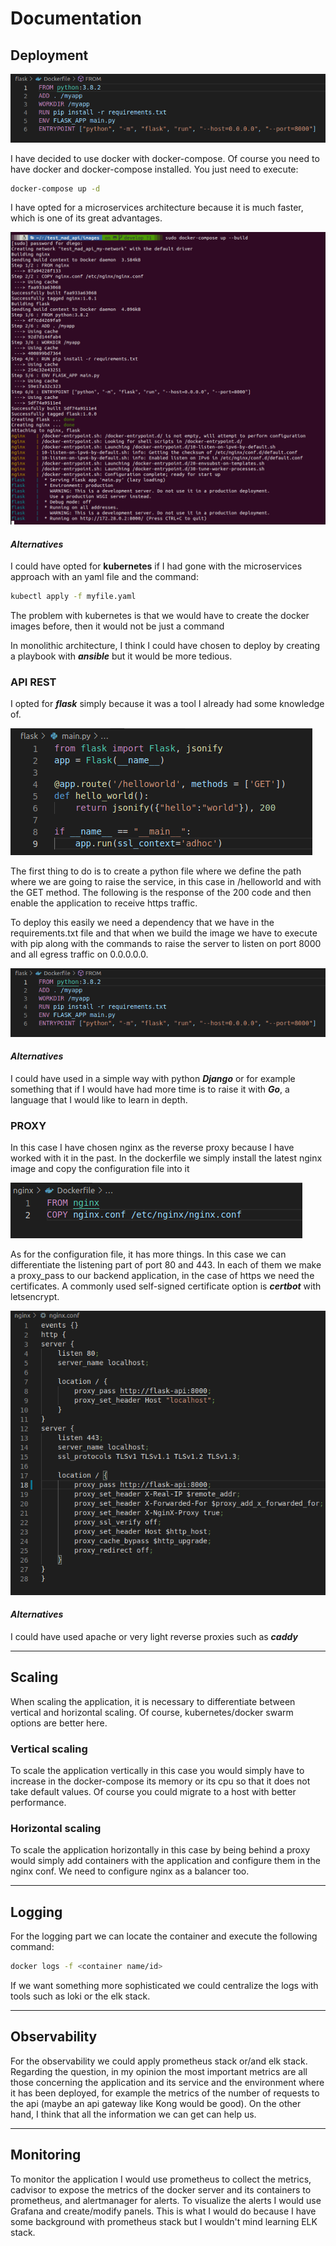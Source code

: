 # Documentation
## Deployment

![Alt text](/images/3.png?raw=true "File distribution")

I have decided to use docker with docker-compose. Of course you need to have docker and docker-compose installed. You just need to execute:
```sh
docker-compose up -d
```
I have opted for a microservices architecture because it is much faster, which is one of its great advantages.

![Alt text](/images/1.png?raw=true "Deploy command")


#### ***Alternatives***
I could have opted for **kubernetes** if I had gone with the microservices approach with an yaml file and the command:
```sh
kubectl apply -f myfile.yaml
```
The problem with kubernetes is that we would have to create the docker images before, then it would not be just a command

In monolithic architecture, I think I could have chosen to deploy by creating a playbook with ***ansible*** but it would be more tedious.



### API REST

I opted for ***flask*** simply because it was a tool I already had some knowledge of.

![Alt text](/images/2.png?raw=true "Flask code")

The first thing to do is to create a python file where we define the path where we are going to raise the service, in this case in /helloworld and with the GET method. The following is the response of the 200 code and then enable the application to receive https traffic.

To deploy this easily we need a dependency that we have in the requirements.txt file and that when we build the image we have to execute with pip along with the commands to raise the server to listen on port 8000 and all egress traffic on 0.0.0.0.0.

![Alt text](/images/3.png?raw=true "Flask Dockerfile")

#### ***Alternatives***

I could have used in a simple way with python ***Django*** or for example something that if I would have had more time is to raise it with ***Go***, a language that I would like to learn in depth.



### PROXY

In this case I have chosen nginx as the reverse proxy because I have worked with it in the past.
In the dockerfile we simply install the latest nginx image and copy the configuration file into it

![Alt text](/images/4.png?raw=true "Nginx Dockerfile")

As for the configuration file, it has more things. In this case we can differentiate the listening part of port 80 and 443. In each of them we make a proxy_pass to our backend application, in the case of https we need the certificates. A commonly used self-signed certificate option is ***certbot*** with letsencrypt.

![Alt text](/images/5.png?raw=true "Nginx conf file")

#### ***Alternatives***

I could have used apache or very light reverse proxies such as ***caddy***

-------

## Scaling

When scaling the application, it is necessary to differentiate between vertical and horizontal scaling. Of course, kubernetes/docker swarm options are better here.

### Vertical scaling

To scale the application vertically in this case you would simply have to increase in the docker-compose its memory or its cpu so that it does not take default values. Of course you could migrate to a host with better performance.

### Horizontal scaling

To scale the application horizontally in this case by being behind a proxy would simply add containers with the application and configure them in the nginx conf. We need to configure nginx as a balancer too.

----

## Logging

For the logging part we can locate the container and execute the following command:

```sh
docker logs -f <container name/id>
```

If we want something more sophisticated we could centralize the logs with tools such as loki or the elk stack.

----

## Observability

For the observability we could apply prometheus stack or/and elk stack. Regarding the question, in my opinion the most important metrics are all those concerning the application and its service and the environment where it has been deployed, for example the metrics of the number of requests to the api (maybe an api gateway like Kong would be good). On the other hand, I think that all the information we can get can help us.

----

## Monitoring

To monitor the application I would use prometheus to collect the metrics, cadvisor to expose the metrics of the docker server and its containers to prometheus, and alertmanager for alerts. To visualize the alerts I would use Grafana and create/modify panels. This is what I would do because I have some background with prometheus stack but I wouldn't mind learning ELK stack.